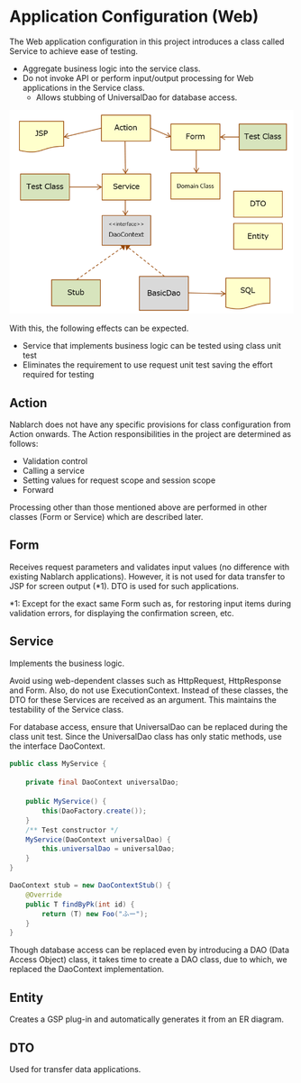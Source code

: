 # Application Configuration (Web)

The Web application configuration in this project introduces a class called Service to achieve ease of testing.

- Aggregate business logic into the service class.
- Do not invoke API or perform input/output processing for Web applications in the Service class.
  - Allows stubbing of UniversalDao for database access.

![Class diagram](class-diagram.png)
  
With this, the following effects can be expected. 
- Service that implements business logic can be tested using class unit test
- Eliminates the requirement to use request unit test saving the effort required for testing


## Action

Nablarch does not have any specific provisions for class configuration from Action onwards. 
The Action responsibilities in the project are determined as follows:

- Validation control
- Calling a service
- Setting values for request scope and session scope
- Forward

Processing other than those mentioned above are performed in other classes (Form or Service) which are described later.


## Form

Receives request parameters and validates input values (no difference with existing Nablarch applications).
However, it is not used for data transfer to JSP for screen output (*1).
DTO is used for such applications.

*1: Except for the exact same Form such as, for restoring input items during validation errors, for displaying the confirmation screen, etc.

## Service

Implements the business logic.

Avoid using web-dependent classes such as HttpRequest, HttpResponse and Form.
Also, do not use ExecutionContext. 
Instead of these classes, the DTO for these Services are received as an argument. 
This maintains the testability of the Service class.

For database access, ensure that UniversalDao can be replaced during the class unit test. 
Since the UniversalDao class has only static methods, use the interface DaoContext.


``` java
public class MyService {

    private final DaoContext universalDao;
     
    public MyService() {
        this(DaoFactory.create());
    }
    /** Test constructor */
    MyService(DaoContext universalDao) {
        this.universalDao = universalDao;
    }
}
```

``` java
DaoContext stub = new DaoContextStub() {
    @Override
    public T findByPk(int id) {
        return (T) new Foo("ふー");
    }
}
```

Though database access can be replaced even by introducing a DAO (Data Access Object) class,
it takes time to create a DAO class, due to which, we replaced the DaoContext implementation.

## Entity

Creates a GSP plug-in and automatically generates it from an ER diagram.


## DTO

Used for transfer data applications.

